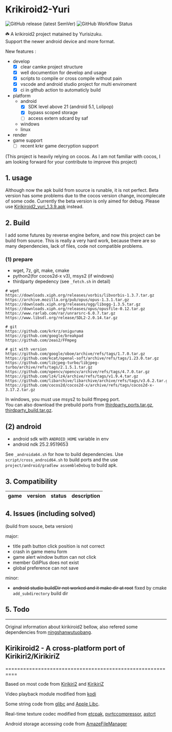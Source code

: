 # Krikiroid2-Yuri  

![GitHub release (latest SemVer)](https://img.shields.io/github/v/release/YuriSizuku/Kirikiroid2Yuri?color=green&label=krkr2yuri&style=flat-square7&logo=4chan)  ![GitHub Workflow Status](https://img.shields.io/github/actions/workflow/status/YuriSizuku/Kirikiroid2Yuri/build_android.yml?label=android%28aarch64%29&style=flat-square)

☘️ A krikiroid2 project matained by Yurisizuku.  
Support the newer android device and more format.  

New features :  

- develop  
  - [x] clear camke project structure
  - [x] well documention for develop and usage
  - [x] scripts to compile or cross compile without pain
  - [x] vscode and android studio project for multi enviroment
  - [x] ci in github action to automaticly build
- platform
  - android
    - [x] SDK level above 21 (android 5.1, Lolipop)
    - [x] bypass scoped storage
    - [ ] access extern sdcard by saf
  - windows
  - linux
- render  
- game support
  - [ ] recent krkr game decryption support

(This project is heavily relying on cocos. As I am not familiar with cocos, I am looking forward for your contribute to improve this project)

## 1. usage  

Although now the apk build from source is runable, it is not perfect. Beta version has some problems due to the cocos version change, incomplecate of some code. Currently the beta version is only aimed for debug. Please use [Kirikiroid2_yuri_1.3.9.apk](https://github.com/YuriSizuku/Kirikiroid2Yuri/releases/download/1.3.9_yuri/Kirikiroid2_yuri_1.3.9.apk) instead.  

## 2. Build  

I add some futures by reverse engine before, and now this project can be build from source.  This is really a very hard work, because there are so many dependencies, lack of files, code not compatible problems.  

### (1) prepare  

- wget, 7z, git, make, cmake  
- python2(for cocos2d-x v3), msys2 (if windows)  
- thirdparty depedency (see `_fetch.sh` in detail)  

``` shell
# wget 
https://downloads.xiph.org/releases/vorbis/libvorbis-1.3.7.tar.gz
https://archive.mozilla.org/pub/opus/opus-1.3.1.tar.gz
https://downloads.xiph.org/releases/ogg/libogg-1.3.5.tar.gz
https://downloads.xiph.org/releases/opus/opusfile-0.12.tar.gz
https://www.rarlab.com/rar/unrarsrc-6.0.7.tar.gz
https://www.libsdl.org/release/SDL2-2.0.14.tar.gz

# git
https://github.com/krkrz/oniguruma
https://github.com/google/breakpad
https://github.com/zeas2/FFmpeg

# git with version
https://github.com/google/oboe/archive/refs/tags/1.7.0.tar.gz
https://github.com/kcat/openal-soft/archive/refs/tags/1.23.0.tar.gz
https://github.com/libjpeg-turbo/libjpeg-turbo/archive/refs/tags/2.1.5.1.tar.gz
https://github.com/opencv/opencv/archive/refs/tags/4.7.0.tar.gz
https://github.com/lz4/lz4/archive/refs/tags/v1.9.4.tar.gz
https://github.com/libarchive/libarchive/archive/refs/tags/v3.6.2.tar.gz
https://github.com/cocos2d/cocos2d-x/archive/refs/tags/cocos2d-x-3.17.2.tar.gz
```

In windows, you must use msys2 to build ffmpeg port.  
You can also download the prebuild ports from [thirdparty_ports.tar.gz](https://github.com/YuriSizuku/Kirikiroid2Yuri/releases/download/deps/thirdparty_ports.tar.gz"), [thirdparty_build.tar.gz](https://github.com/YuriSizuku/Kirikiroid2Yuri/releases/download/deps/thirdparty_build.tar.gz).  

## (2) android  

- android sdk with `ANDROID_HOME` variable in env  
- android ndk 25.2.9519653  

See `_androida64.sh` for how to build dependencies.
Use `script/cross_android64.sh` to build ports and the use `project/android/gradlew assembleDebug` to build apk.

## 3. Compatibility  

|game|version|status|description|
|----|-------|------|-----------|

## 4. Issues (including solved)

(build from souce, beta version)  

major:  

- title path button click position is not correct
- crash in game menu form  
- game alert window button can not click  
- member GdiPlus does not exist
- global preference can not save

minor:  

- ~~android studio buildDir not worked and it make dir at root~~ fixed by cmake `add_subdirectory` build dir

## 5. Todo

___
Original information about kirikiroid2 bellow, also refered some dependencies from [ningshanwutuobang](https://github.com/ningshanwutuobang/Kirikiroid2).  

## Kirikiroid2 - A cross-platform port of Kirikiri2/KirikiriZ  

==========================================================

Based on most code from [Kirikiri2](http://kikyou.info/tvp/) and [KirikiriZ](https://github.com/krkrz/krkrz)

Video playback module modified from [kodi](https://github.com/xbmc/xbmc)

Some string code from [glibc](https://www.gnu.org/s/libc) and [Apple Libc](https://opensource.apple.com/source/Libc).

Real-time texture codec modified from [etcpak](https://bitbucket.org/wolfpld/etcpak.git), [pvrtccompressor](https://bitbucket.org/jthlim/pvrtccompressor), [astcrt](https://github.com/daoo/astcrt)

Android storage accessing code from [AmazeFileManager](https://github.com/arpitkh96/AmazeFileManager)
